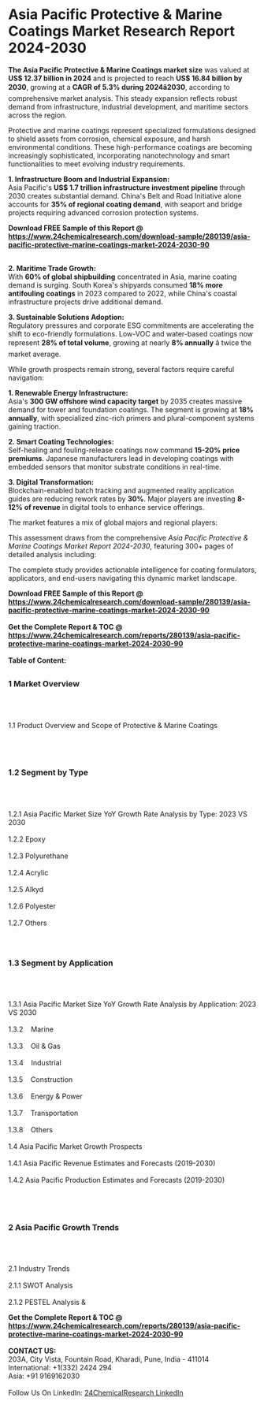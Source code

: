 <h1>Asia Pacific Protective &amp; Marine Coatings  Market Research Report 2024-2030</h1><p><strong>The Asia Pacific Protective &amp; Marine Coatings market size</strong> was valued at <strong>US$ 12.37 billion in 2024</strong> and is projected to reach <strong>US$ 16.84 billion by 2030</strong>, growing at a <strong>CAGR of 5.3% during 2024â2030</strong>, according to comprehensive market analysis. This steady expansion reflects robust demand from infrastructure, industrial development, and maritime sectors across the region.</p><p>Protective and marine coatings represent specialized formulations designed to shield assets from corrosion, chemical exposure, and harsh environmental conditions. These high-performance coatings are becoming increasingly sophisticated, incorporating nanotechnology and smart functionalities to meet evolving industry requirements.</p><p><strong>1. Infrastructure Boom and Industrial Expansion:</strong><br>
Asia Pacific's <strong>US$ 1.7 trillion infrastructure investment pipeline</strong> through 2030 creates substantial demand. China's Belt and Road Initiative alone accounts for <strong>35% of regional coating demand</strong>, with seaport and bridge projects requiring advanced corrosion protection systems.</p><div><b>Download FREE Sample of this Report @ 
            <a href="https://www.24chemicalresearch.com/download-sample/280139/asia-pacific-protective-marine-coatings-market-2024-2030-90">
            https://www.24chemicalresearch.com/download-sample/280139/asia-pacific-protective-marine-coatings-market-2024-2030-90</a></b></div><br><p><strong>2. Maritime Trade Growth:</strong><br>
With <strong>60% of global shipbuilding</strong> concentrated in Asia, marine coating demand is surging. South Korea's shipyards consumed <strong>18% more antifouling coatings</strong> in 2023 compared to 2022, while China's coastal infrastructure projects drive additional demand.</p><p><strong>3. Sustainable Solutions Adoption:</strong><br>
Regulatory pressures and corporate ESG commitments are accelerating the shift to eco-friendly formulations. Low-VOC and water-based coatings now represent <strong>28% of total volume</strong>, growing at nearly <strong>8% annually</strong> â twice the market average.</p><p>While growth prospects remain strong, several factors require careful navigation:</p><p><strong>1. Renewable Energy Infrastructure:</strong><br>
Asia's <strong>300 GW offshore wind capacity target</strong> by 2035 creates massive demand for tower and foundation coatings. The segment is growing at <strong>18% annually</strong>, with specialized zinc-rich primers and plural-component systems gaining traction.</p><p><strong>2. Smart Coating Technologies:</strong><br>
Self-healing and fouling-release coatings now command <strong>15-20% price premiums</strong>. Japanese manufacturers lead in developing coatings with embedded sensors that monitor substrate conditions in real-time.</p><p><strong>3. Digital Transformation:</strong><br>
Blockchain-enabled batch tracking and augmented reality application guides are reducing rework rates by <strong>30%</strong>. Major players are investing <strong>8-12% of revenue</strong> in digital tools to enhance service offerings.</p><p>The market features a mix of global majors and regional players:</p><p>This assessment draws from the comprehensive <em>Asia Pacific Protective &amp; Marine Coatings Market Report 2024-2030</em>, featuring 300+ pages of detailed analysis including:</p><p>The complete study provides actionable intelligence for coating formulators, applicators, and end-users navigating this dynamic market landscape.</p><div><b>Download FREE Sample of this Report @ 
            <a href="https://www.24chemicalresearch.com/download-sample/280139/asia-pacific-protective-marine-coatings-market-2024-2030-90">
            https://www.24chemicalresearch.com/download-sample/280139/asia-pacific-protective-marine-coatings-market-2024-2030-90</a></b></div><br><div><b>Get the Complete Report & TOC @ 
            <a href="https://www.24chemicalresearch.com/reports/280139/asia-pacific-protective-marine-coatings-market-2024-2030-90">
            https://www.24chemicalresearch.com/reports/280139/asia-pacific-protective-marine-coatings-market-2024-2030-90</a></b></div><br>
            <b>Table of Content:</b><p><h2><span style="font-size:16px"><strong>1 Market Overview&nbsp;&nbsp; &nbsp;</strong></span></h2><br />
<br />
<p>1.1 Product Overview and Scope of Protective & Marine Coatings &nbsp;</p><br />
<br />
<h2><strong><span style="font-size:16px">1.2 Segment by Type&nbsp;&nbsp; &nbsp;</span></strong></h2><br />
<br />
<p>1.2.1 Asia Pacific Market Size YoY Growth Rate Analysis by Type: 2023 VS 2030&nbsp;&nbsp; &nbsp;<br /><br />
1.2.2 Epoxy&nbsp;&nbsp; &nbsp;<br /><br />
1.2.3 Polyurethane<br /><br />
1.2.4 Acrylic<br /><br />
1.2.5 Alkyd<br /><br />
1.2.6 Polyester<br /><br />
1.2.7 Others<br /><br />
<br />
<h2><span style="font-size:16px"><strong>1.3 Segment by Application&nbsp;&nbsp;</strong></span></h2><br />
<br />
<p>1.3.1 Asia Pacific Market Size YoY Growth Rate Analysis by Application: 2023 VS 2030&nbsp;&nbsp; &nbsp;<br /><br />
1.3.2&nbsp;&nbsp; &nbsp;Marine<br /><br />
1.3.3&nbsp;&nbsp; &nbsp;Oil & Gas<br /><br />
1.3.4&nbsp;&nbsp; &nbsp;Industrial<br /><br />
1.3.5&nbsp;&nbsp; &nbsp;Construction<br /><br />
1.3.6&nbsp;&nbsp; &nbsp;Energy & Power<br /><br />
1.3.7&nbsp;&nbsp; &nbsp;Transportation<br /><br />
1.3.8&nbsp;&nbsp; &nbsp;Others<br /><br />
1.4 Asia Pacific Market Growth Prospects&nbsp;&nbsp; &nbsp;<br /><br />
1.4.1 Asia Pacific Revenue Estimates and Forecasts (2019-2030)&nbsp;&nbsp; &nbsp;<br /><br />
1.4.2 Asia Pacific Production Estimates and Forecasts (2019-2030)&nbsp;&nbsp;</p><br />
<br />
<h2><span style="font-size:16px"><strong>2 Asia Pacific Growth Trends&nbsp;&nbsp; &nbsp;</strong></span></h2><br />
<br />
<p>2.1 Industry Trends&nbsp;&nbsp; &nbsp;<br /><br />
2.1.1 SWOT Analysis&nbsp;&nbsp; &nbsp;<br /><br />
2.1.2 PESTEL Analysis&nbsp;&</p><div><b>Get the Complete Report & TOC @ 
            <a href="https://www.24chemicalresearch.com/reports/280139/asia-pacific-protective-marine-coatings-market-2024-2030-90">
            https://www.24chemicalresearch.com/reports/280139/asia-pacific-protective-marine-coatings-market-2024-2030-90</a></b></div><br><b>CONTACT US:</b><br>
            203A, City Vista, Fountain Road, Kharadi, Pune, India - 411014<br>
            International: +1(332) 2424 294<br>
            Asia: +91 9169162030 <br><br>
            Follow Us On LinkedIn: <a href="https://www.linkedin.com/company/24chemicalresearch/">24ChemicalResearch LinkedIn</a>